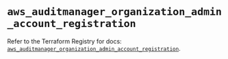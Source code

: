 # `aws_auditmanager_organization_admin_account_registration`

Refer to the Terraform Registry for docs: [`aws_auditmanager_organization_admin_account_registration`](https://registry.terraform.io/providers/hashicorp/aws/5.69.0/docs/resources/auditmanager_organization_admin_account_registration).
